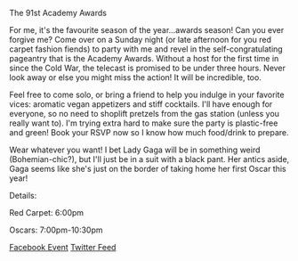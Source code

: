 The 91st Academy Awards

For me, it's the favourite season of the year…awards season! Can you ever forgive me? Come over on a Sunday night (or late afternoon for you red carpet fashion fiends) to party with me and revel in the self-congratulating pageantry that is the Academy Awards. Without a host for the first time in since the Cold War, the telecast is promised to be under three hours. Never look away or else you might miss the action! It will be incredible, too.

Feel free to come solo, or bring a friend to help you indulge in your favorite vices: aromatic vegan appetizers and stiff cocktails. I'll have enough for everyone, so no need to shoplift pretzels from the gas station (unless you really want to). I'm trying extra hard to make sure the party is plastic-free and green! Book your RSVP now so I know how much food/drink to prepare.

Wear whatever you want! I bet Lady Gaga will be in something weird (Bohemian-chic?), but I'll just be in a suit with a black pant. Her antics aside, Gaga seems like she's just on the border of taking home her first Oscar this year!

Details:

Red Carpet: 6:00pm

Oscars: 7:00pm-10:30pm

<a href="https://www.facebook.com/events/284581468864456/">Facebook Event</a>
<a href="https://twitter.com/@mitchsparty">Twitter Feed</a>
